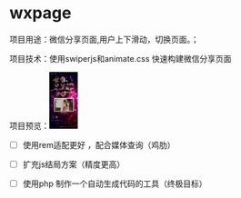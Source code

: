 # wxpage

项目用途：微信分享页面,用户上下滑动，切换页面。；

项目技术：使用swiperjs和animate.css 快速构建微信分享页面

项目预览：<img src="https://github.com/cmming/wxpage/blob/master/mobile/images/%E5%A9%9A%E5%BA%86%E6%95%88%E6%9E%9C%E5%9B%BE.jpg" width="50px" height="100px"/>


- [ ] 使用rem适配更好 ，配合媒体查询（鸡肋）

- [ ] 扩充js结局方案（精度更高）

- [ ] 使用php 制作一个自动生成代码的工具（终极目标）
